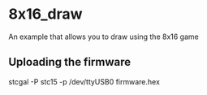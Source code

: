 # 8x16_draw
An example that allows you to draw using the 8x16 game

## Uploading the firmware
stcgal -P stc15 -p /dev/ttyUSB0 firmware.hex